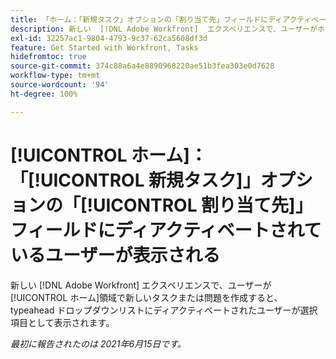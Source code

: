 ```yaml
---
title: 「ホーム：「新規タスク」オプションの「割り当て先」フィールドにディアクティベートされているユーザーが表示される」
description: 新しい  [!DNL Adobe Workfront]  エクスペリエンスで、ユーザーがホーム領域で新しいタスクまたはイシューを作成すると、[!UICONTROL typeahead] ドロップダウンリストにディアクティベートされたユーザーが選択項目として表示されます。
exl-id: 32257ac1-9804-4793-9c37-62ca5608df3d
feature: Get Started with Workfront, Tasks
hidefromtoc: true
source-git-commit: 374c88a6a4e8890968220ae51b3fea303e0d7628
workflow-type: tm+mt
source-wordcount: '94'
ht-degree: 100%

---
```


# [!UICONTROL ホーム]：「[!UICONTROL 新規タスク]」オプションの「[!UICONTROL 割り当て先]」フィールドにディアクティベートされているユーザーが表示される

<!--Valid issue, won't fix-->

新しい [!DNL Adobe Workfront] エクスペリエンスで、ユーザーが[!UICONTROL ホーム]領域で新しいタスクまたは問題を作成すると、typeahead ドロップダウンリストにディアクティベートされたユーザーが選択項目として表示されます。

_最初に報告されたのは 2021年6月15日です。_
